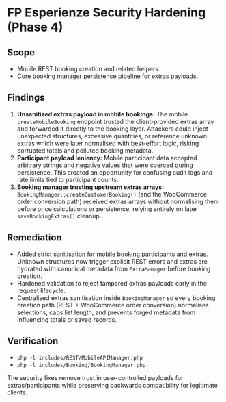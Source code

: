# FP Esperienze Security Hardening (Phase 4)

## Scope
- Mobile REST booking creation and related helpers.
- Core booking manager persistence pipeline for extras payloads.

## Findings
1. **Unsanitized extras payload in mobile bookings:** The mobile `createMobileBooking` endpoint trusted the client-provided extras array and forwarded it directly to the booking layer. Attackers could inject unexpected structures, excessive quantities, or reference unknown extras which were later normalised with best-effort logic, risking corrupted totals and polluted booking metadata.
2. **Participant payload leniency:** Mobile participant data accepted arbitrary strings and negative values that were coerced during persistence. This created an opportunity for confusing audit logs and rate limits tied to participant counts.
3. **Booking manager trusting upstream extras arrays:** `BookingManager::createCustomerBooking()` (and the WooCommerce order conversion path) received extras arrays without normalising them before price calculations or persistence, relying entirely on later `saveBookingExtras()` cleanup.

## Remediation
- Added strict sanitisation for mobile booking participants and extras. Unknown structures now trigger explicit REST errors and extras are hydrated with canonical metadata from `ExtraManager` before booking creation.
- Hardened validation to reject tampered extras payloads early in the request lifecycle.
- Centralised extras sanitisation inside `BookingManager` so every booking creation path (REST + WooCommerce order conversion) normalises selections, caps list length, and prevents forged metadata from influencing totals or saved records.

## Verification
- `php -l includes/REST/MobileAPIManager.php`
- `php -l includes/Booking/BookingManager.php`

The security fixes remove trust in user-controlled payloads for extras/participants while preserving backwards compatibility for legitimate clients.
